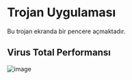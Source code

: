 # Trojan Uygulaması
Bu trojan ekranda bir pencere açmaktadır.

## Virus Total Performansı
![image](https://github.com/user-attachments/assets/2bd90ea3-c66e-427f-8c5f-7c2634696c1f)
